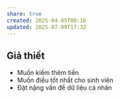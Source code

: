 ```yaml
---
share: true
created: 2025-04-05T00:16
updated: 2025-07-09T17:32
---
```

## Giả thiết
- Muốn kiếm thêm tiền
- Muốn điều tốt nhất cho sinh viên
- Đặt nặng vấn đề dữ liệu cá nhân
